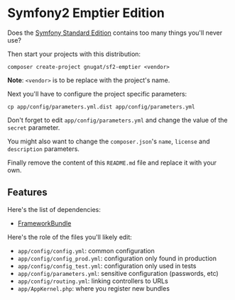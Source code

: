 # Symfony2 Emptier Edition

Does the [Symfony Standard Edition](http://symfony.com/distributions) contains
too many things you'll never use?

Then start your projects with this distribution:

    composer create-project gnugat/sf2-emptier <vendor>

**Note**: `<vendor>` is to be replace with the project's name.

Next you'll have to configure the project specific parameters:

    cp app/config/parameters.yml.dist app/config/parameters.yml

Don't forget to edit `app/config/parameters.yml` and change the value of the
`secret` parameter.

You might also want to change the `composer.json`'s  `name`, `license` and
`description` parameters.

Finally remove the content of this `README.md` file and replace it with your
own.

## Features

Here's the list of dependencies:

* [FrameworkBundle](https://github.com/symfony/FrameworkBundle)

Here's the role of the files you'll likely edit:

* `app/config/config.yml`: common configuration
* `app/config/config_prod.yml`: configuration only found in production
* `app/config/config_test.yml`: configuration only used in tests
* `app/config/parameters.yml`: sensitive configuration (passwords, etc)
* `app/config/routing.yml`: linking controllers to URLs
* `app/AppKernel.php`: where you register new bundles
